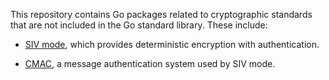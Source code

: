 This repository contains Go packages related to cryptographic standards that are
not included in the Go standard library. These include:

 *  [SIV mode][siv], which provides deterministic encryption with
    authentication.

 *  [CMAC][cmac], a message authentication system used by SIV mode.

[siv]: https://godoc.org/github.com/jacobsa/crypto/siv
[cmac]: https://godoc.org/github.com/jacobsa/crypto/cmac
